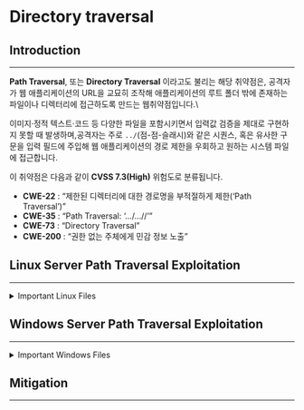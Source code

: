 # Directory traversal

## Introduction

***

**Path Traversal**, 또는  **Directory Traversal** 이라고도 불리는 해당 취약점은, 공격자가 웹 애플리케이션의 URL을 교묘히 조작해 애플리케이션의 루트 폴더 밖에 존재하는 파일이나 디렉터리에 접근하도록 만드는 웹취약점입니다.\


이미지·정적 텍스트·코드 등 다양한 파일을 포함시키면서 입력값 검증을 제대로 구현하지 못할 때 발생하며,공격자는 주로 `../`(점-점-슬래시)와 같은 시퀀스, 혹은 유사한 구문을 입력 필드에 주입해 웹 애플리케이션의 경로 제한을 우회하고 원하는 시스템 파일에 접근합니다.

이 취약점은 다음과 같이 **CVSS 7.3(High)** 위험도로 분류됩니다.

* **CWE-22** : “제한된 디렉터리에 대한 경로명을 부적절하게 제한(‘Path Traversal’)”
* **CWE-35** : “Path Traversal: ‘…/…//’”
* **CWE-73** : “Directory Traversal”
* **CWE-200** : “권한 없는 주체에게 민감 정보 노출”





## Linux Server Path Traversal Exploitation

***

<details>

<summary>Important Linux Files</summary>

*   운영 체제‧시스템 정보

    ```powershell
    /etc/issue
    /etc/group
    /etc/hosts
    /etc/motd
    ```



-   프로세스 관련

    ```powershell
    /proc/[0-9]*/fd/[0-9]*       # 첫 번째는 PID, 두 번째는 파일 디스크립터
    /proc/self/environ
    /proc/version
    /proc/cmdline
    /proc/sched_debug
    /proc/mounts

    ```



*   네트워크 상태

    ```powershell
    /proc/net/arp
    /proc/net/route
    /proc/net/tcp
    /proc/net/udp
    ```



-   현재 작업 디렉터리

    ```powershell
    /proc/self/cwd/index.php
    /proc/self/cwd/main.py
    ```



*   인덱스(DB) 파일

    ```powershell
    /var/lib/mlocate/mlocate.db
    /var/lib/plocate/plocate.db
    /var/lib/mlocate.db
    ```



-   자격 증명‧히스토리

    ```powershell
    /etc/passwd
    /etc/shadow
    /home/$USER/.bash_history
    /home/$USER/.ssh/id_rsa
    /etc/mysql/my.cnf
    ```


-   Kubernetes 서비스어카운트

    ```powershell
    /run/secrets/kubernetes.io/serviceaccount/token
    /run/secrets/kubernetes.io/serviceaccount/namespace
    /run/secrets/kubernetes.io/serviceaccount/certificate
    /var/run/secrets/kubernetes.io/serviceaccount
    ```

</details>





## Windows Server Path Traversal Exploitation

***

<details>

<summary>Important Windows Files</summary>



</details>



## Mitigation&#x20;

***

